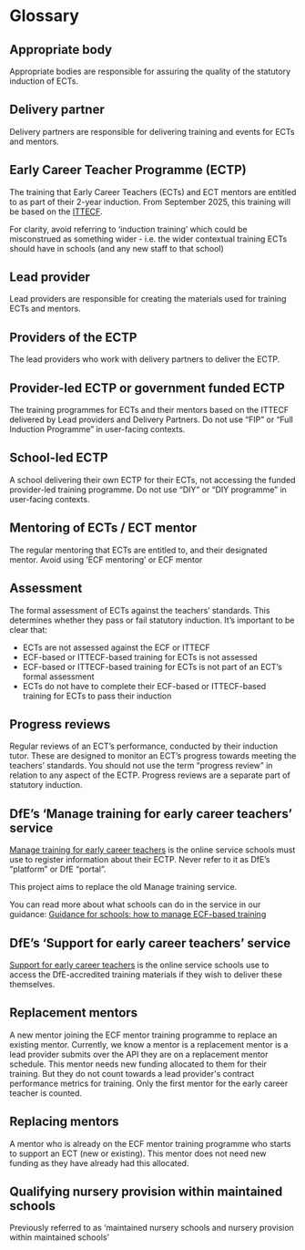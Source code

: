 # Glossary

## Appropriate body

Appropriate bodies are responsible for assuring the quality of the statutory induction of ECTs.

## Delivery partner

Delivery partners are responsible for delivering training and events for ECTs and mentors.

## Early Career Teacher Programme (ECTP)

The training that Early Career Teachers (ECTs) and ECT mentors are entitled to as part of their 2-year induction. From September 2025, this training will be based on the [ITTECF](https://www.gov.uk/government/publications/initial-teacher-training-and-early-career-framework).

For clarity, avoid referring to ‘induction training’ which could be misconstrued as something wider - i.e. the wider contextual training ECTs should have in schools (and any new staff to that school)

## Lead provider

Lead providers are responsible for creating the materials used for training ECTs and mentors.

## Providers of the ECTP

The lead providers who work with delivery partners to deliver the ECTP.

## Provider-led ECTP or government funded ECTP

The training programmes for ECTs and their mentors based on the ITTECF delivered by Lead providers and Delivery Partners. Do not use “FIP” or “Full Induction Programme” in user-facing contexts.

## School-led ECTP

A school delivering their own ECTP for their ECTs, not accessing the funded provider-led training programme. Do not use “DIY” or “DIY programme” in user-facing contexts.

## Mentoring of ECTs / ECT mentor

The regular mentoring that ECTs are entitled to, and their designated mentor. Avoid using ‘ECF mentoring’ or ECF mentor

## Assessment

The formal assessment of ECTs against the teachers’ standards. This determines whether they pass or fail statutory induction. It’s important to be clear that:

* ECTs are not assessed against the ECF or ITTECF
* ECF-based or ITTECF-based training for ECTs is not assessed
* ECF-based or ITTECF-based training for ECTs is not part of an ECT’s formal assessment
* ECTs do not have to complete their ECF-based or ITTECF-based training for ECTs to pass their induction

## Progress reviews

Regular reviews of an ECT’s performance, conducted by their induction tutor. These are designed to monitor an ECT’s progress towards meeting the teachers’ standards. You should not use the term “progress review” in relation to any aspect of the ECTP. Progress reviews are a separate part of statutory induction.

## DfE’s ‘Manage training for early career teachers’ service

[Manage training for early career teachers](https://manage-training-for-early-career-teachers.education.gov.uk/) is the online service schools must use to register information about their ECTP. Never refer to it as DfE’s “platform” or DfE “portal”.

This project aims to replace the old Manage training service.

You can read more about what schools can do in the service in our guidance: [Guidance for schools: how to manage ECF-based training](https://www.gov.uk/guidance/how-to-set-up-training-for-early-career-teachers)

## DfE’s ‘Support for early career teachers’ service

[Support for early career teachers](https://support-for-early-career-teachers.education.gov.uk/) is the online service schools use to access the DfE-accredited training materials if they wish to deliver these themselves.

## Replacement mentors

A new mentor joining the ECF mentor training programme to replace an existing mentor. Currently, we know a mentor is a replacement mentor is a lead provider submits over the API they are on a replacement mentor schedule. This mentor needs new funding allocated to them for their training. But they do not count towards a lead provider's contract performance metrics for training. Only the first mentor for the early career teacher is counted.

## Replacing mentors

A mentor who is already on the ECF mentor training programme who starts to support an ECT (new or existing). This mentor does not need new funding as they have already had this allocated.

## Qualifying nursery provision within maintained schools

Previously referred to as ‘maintained nursery schools and nursery provision within maintained schools’
